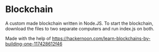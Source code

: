 # Blockchain

A custom made blockchain written in Node.JS. To start the blockchain, download the files to two separate computers and run index.js on both.

Made with the help of https://hackernoon.com/learn-blockchains-by-building-one-117428612f46
